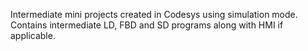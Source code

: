 Intermediate mini projects created in Codesys using simulation mode. Contains intermediate LD, FBD and SD programs along with HMI if applicable.
